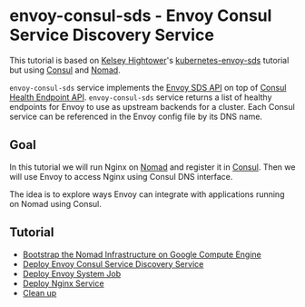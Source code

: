 # envoy-consul-sds - Envoy Consul Service Discovery Service

This tutorial is based on [Kelsey Hightower](https://github.com/kelseyhightower)'s [kubernetes-envoy-sds](https://github.com/kelseyhightower/kubernetes-envoy-sds) tutorial but using [Consul](https://consul.io) and [Nomad](https://www.nomadproject.io/).

`envoy-consul-sds` service implements the [Envoy SDS API](https://lyft.github.io/envoy/docs/configuration/cluster_manager/sds_api.html) on top of [Consul Health Endpoint API](https://www.consul.io/api/health.html). `envoy-consul-sds` service returns a list of healthy endpoints for Envoy to use as upstream backends for a cluster. Each Consul service can be referenced in the Envoy config file by its DNS name.

## Goal

In this tutorial we will run Nginx on [Nomad](https://www.nomadproject.io/) and register it in [Consul](https://www.consul.io/). Then we will use Envoy to access Nginx using Consul DNS interface.

The idea is to explore ways Envoy can integrate with applications running on Nomad using Consul.

## Tutorial

* [Bootstrap the Nomad Infrastructure on Google Compute Engine](./docs/bootstrap-nomad-google-compute-engine.md)
* [Deploy Envoy Consul Service Discovery Service](./docs/deploy-envoy-consul-sds.md)
* [Deploy Envoy System Job](./docs/deploy-envoy-system-job.md)
* [Deploy Nginx Service](./docs/deploy-nginx-service.md)
* [Clean up](./docs/clean-up.md)